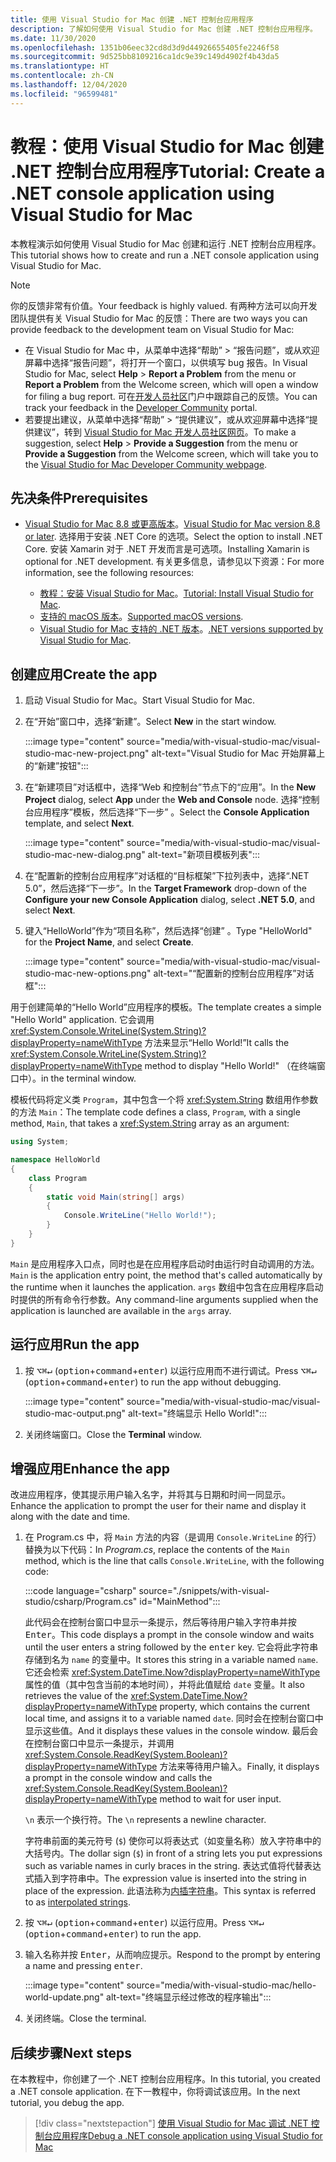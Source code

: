 ```yaml
---
title: 使用 Visual Studio for Mac 创建 .NET 控制台应用程序
description: 了解如何使用 Visual Studio for Mac 创建 .NET 控制台应用程序。
ms.date: 11/30/2020
ms.openlocfilehash: 1351b06eec32cd8d3d9d44926655405fe2246f58
ms.sourcegitcommit: 9d525bb8109216ca1dc9e39c149d4902f4b43da5
ms.translationtype: HT
ms.contentlocale: zh-CN
ms.lasthandoff: 12/04/2020
ms.locfileid: "96599481"
---
```

# <a name="tutorial-create-a-net-console-application-using-visual-studio-for-mac"></a><span data-ttu-id="b714c-103">教程：使用 Visual Studio for Mac 创建 .NET 控制台应用程序</span><span class="sxs-lookup"><span data-stu-id="b714c-103">Tutorial: Create a .NET console application using Visual Studio for Mac</span></span>

<span data-ttu-id="b714c-104">本教程演示如何使用 Visual Studio for Mac 创建和运行 .NET 控制台应用程序。</span><span class="sxs-lookup"><span data-stu-id="b714c-104">This tutorial shows how to create and run a .NET console application using Visual Studio for Mac.</span></span>

> [!NOTE]
> <span data-ttu-id="b714c-105">你的反馈非常有价值。</span><span class="sxs-lookup"><span data-stu-id="b714c-105">Your feedback is highly valued.</span></span> <span data-ttu-id="b714c-106">有两种方法可以向开发团队提供有关 Visual Studio for Mac 的反馈：</span><span class="sxs-lookup"><span data-stu-id="b714c-106">There are two ways you can provide feedback to the development team on Visual Studio for Mac:</span></span>
>
> * <span data-ttu-id="b714c-107">在 Visual Studio for Mac 中，从菜单中选择“帮助” > “报告问题”，或从欢迎屏幕中选择“报告问题”，将打开一个窗口，以供填写 bug 报告。</span><span class="sxs-lookup"><span data-stu-id="b714c-107">In Visual Studio for Mac, select **Help** > **Report a Problem** from the menu or **Report a Problem** from the Welcome screen, which will open a window for filing a bug report.</span></span> <span data-ttu-id="b714c-108">可在[开发人员社区](https://aka.ms/feedback/report?space=41)门户中跟踪自己的反馈。</span><span class="sxs-lookup"><span data-stu-id="b714c-108">You can track your feedback in the [Developer Community](https://aka.ms/feedback/report?space=41) portal.</span></span>
> * <span data-ttu-id="b714c-109">若要提出建议，从菜单中选择“帮助” > “提供建议”，或从欢迎屏幕中选择“提供建议”，转到 [Visual Studio for Mac 开发人员社区网页](https://aka.ms/feedback/suggest?space=41)。</span><span class="sxs-lookup"><span data-stu-id="b714c-109">To make a suggestion, select **Help** > **Provide a Suggestion** from the menu or **Provide a Suggestion** from the Welcome screen, which will take you to the [Visual Studio for Mac Developer Community webpage](https://aka.ms/feedback/suggest?space=41).</span></span>

## <a name="prerequisites"></a><span data-ttu-id="b714c-110">先决条件</span><span class="sxs-lookup"><span data-stu-id="b714c-110">Prerequisites</span></span>

* <span data-ttu-id="b714c-111">[Visual Studio for Mac 8.8 或更高版本](https://visualstudio.microsoft.com/vs/mac/?utm_medium=microsoft&utm_source=docs.microsoft.com&utm_campaign=inline+link)。</span><span class="sxs-lookup"><span data-stu-id="b714c-111">[Visual Studio for Mac version 8.8 or later](https://visualstudio.microsoft.com/vs/mac/?utm_medium=microsoft&utm_source=docs.microsoft.com&utm_campaign=inline+link).</span></span> <span data-ttu-id="b714c-112">选择用于安装 .NET Core 的选项。</span><span class="sxs-lookup"><span data-stu-id="b714c-112">Select the option to install .NET Core.</span></span> <span data-ttu-id="b714c-113">安装 Xamarin 对于 .NET 开发而言是可选项。</span><span class="sxs-lookup"><span data-stu-id="b714c-113">Installing Xamarin is optional for .NET development.</span></span> <span data-ttu-id="b714c-114">有关更多信息，请参见以下资源：</span><span class="sxs-lookup"><span data-stu-id="b714c-114">For more information, see the following resources:</span></span>

  * <span data-ttu-id="b714c-115">[教程：安装 Visual Studio for Mac](/visualstudio/mac/installation)。</span><span class="sxs-lookup"><span data-stu-id="b714c-115">[Tutorial: Install Visual Studio for Mac](/visualstudio/mac/installation).</span></span>
  * <span data-ttu-id="b714c-116">[支持的 macOS 版本](../install/windows.md)。</span><span class="sxs-lookup"><span data-stu-id="b714c-116">[Supported macOS versions](../install/windows.md).</span></span>
  * <span data-ttu-id="b714c-117">[Visual Studio for Mac 支持的 .NET 版本](/visualstudio/mac/net-core-support)。</span><span class="sxs-lookup"><span data-stu-id="b714c-117">[.NET versions supported by Visual Studio for Mac](/visualstudio/mac/net-core-support).</span></span>

## <a name="create-the-app"></a><span data-ttu-id="b714c-118">创建应用</span><span class="sxs-lookup"><span data-stu-id="b714c-118">Create the app</span></span>

1. <span data-ttu-id="b714c-119">启动 Visual Studio for Mac。</span><span class="sxs-lookup"><span data-stu-id="b714c-119">Start Visual Studio for Mac.</span></span>

1. <span data-ttu-id="b714c-120">在“开始”窗口中，选择“新建”。</span><span class="sxs-lookup"><span data-stu-id="b714c-120">Select **New** in the start window.</span></span>

   :::image type="content" source="media/with-visual-studio-mac/visual-studio-mac-new-project.png" alt-text="Visual Studio for Mac 开始屏幕上的“新建”按钮":::

1. <span data-ttu-id="b714c-122">在“新建项目”对话框中，选择“Web 和控制台”节点下的“应用”。</span><span class="sxs-lookup"><span data-stu-id="b714c-122">In the **New Project** dialog, select **App** under the **Web and Console** node.</span></span> <span data-ttu-id="b714c-123">选择“控制台应用程序”模板，然后选择“下一步” 。</span><span class="sxs-lookup"><span data-stu-id="b714c-123">Select the **Console Application** template, and select **Next**.</span></span>

   :::image type="content" source="media/with-visual-studio-mac/visual-studio-mac-new-dialog.png" alt-text="新项目模板列表":::

1. <span data-ttu-id="b714c-125">在“配置新的控制台应用程序”对话框的“目标框架”下拉列表中，选择“.NET 5.0”，然后选择“下一步”。</span><span class="sxs-lookup"><span data-stu-id="b714c-125">In the **Target Framework** drop-down of the **Configure your new Console Application** dialog, select **.NET 5.0**, and select **Next**.</span></span>

1. <span data-ttu-id="b714c-126">键入“HelloWorld”作为“项目名称”，然后选择“创建” 。</span><span class="sxs-lookup"><span data-stu-id="b714c-126">Type "HelloWorld" for the **Project Name**, and select **Create**.</span></span>

   :::image type="content" source="media/with-visual-studio-mac/visual-studio-mac-new-options.png" alt-text="“配置新的控制台应用程序”对话框":::

<span data-ttu-id="b714c-128">用于创建简单的“Hello World”应用程序的模板。</span><span class="sxs-lookup"><span data-stu-id="b714c-128">The template creates a simple "Hello World" application.</span></span> <span data-ttu-id="b714c-129">它会调用 <xref:System.Console.WriteLine(System.String)?displayProperty=nameWithType> 方法来显示“Hello World!”</span><span class="sxs-lookup"><span data-stu-id="b714c-129">It calls the <xref:System.Console.WriteLine(System.String)?displayProperty=nameWithType> method to display "Hello World!"</span></span> <span data-ttu-id="b714c-130">（在终端窗口中）。</span><span class="sxs-lookup"><span data-stu-id="b714c-130">in the terminal window.</span></span>

<span data-ttu-id="b714c-131">模板代码将定义类 `Program`，其中包含一个将 <xref:System.String> 数组用作参数的方法 `Main`：</span><span class="sxs-lookup"><span data-stu-id="b714c-131">The template code defines a class, `Program`, with a single method, `Main`, that takes a <xref:System.String> array as an argument:</span></span>

```csharp
using System;

namespace HelloWorld
{
    class Program
    {
        static void Main(string[] args)
        {
            Console.WriteLine("Hello World!");
        }
    }
}
```

<span data-ttu-id="b714c-132">`Main` 是应用程序入口点，同时也是在应用程序启动时由运行时自动调用的方法。</span><span class="sxs-lookup"><span data-stu-id="b714c-132">`Main` is the application entry point, the method that's called automatically by the runtime when it launches the application.</span></span> <span data-ttu-id="b714c-133">`args` 数组中包含在应用程序启动时提供的所有命令行参数。</span><span class="sxs-lookup"><span data-stu-id="b714c-133">Any command-line arguments supplied when the application is launched are available in the `args` array.</span></span>

## <a name="run-the-app"></a><span data-ttu-id="b714c-134">运行应用</span><span class="sxs-lookup"><span data-stu-id="b714c-134">Run the app</span></span>

1. <span data-ttu-id="b714c-135">按 <kbd>⌥</kbd><kbd>⌘</kbd><kbd>↵</kbd> (<kbd>option</kbd>+<kbd>command</kbd>+<kbd>enter</kbd>) 以运行应用而不进行调试。</span><span class="sxs-lookup"><span data-stu-id="b714c-135">Press <kbd>⌥</kbd><kbd>⌘</kbd><kbd>↵</kbd> (<kbd>option</kbd>+<kbd>command</kbd>+<kbd>enter</kbd>) to run the app without debugging.</span></span>

   :::image type="content" source="media/with-visual-studio-mac/visual-studio-mac-output.png" alt-text="终端显示 Hello World!":::

1. <span data-ttu-id="b714c-137">关闭终端窗口。</span><span class="sxs-lookup"><span data-stu-id="b714c-137">Close the **Terminal** window.</span></span>

## <a name="enhance-the-app"></a><span data-ttu-id="b714c-138">增强应用</span><span class="sxs-lookup"><span data-stu-id="b714c-138">Enhance the app</span></span>

<span data-ttu-id="b714c-139">改进应用程序，使其提示用户输入名字，并将其与日期和时间一同显示。</span><span class="sxs-lookup"><span data-stu-id="b714c-139">Enhance the application to prompt the user for their name and display it along with the date and time.</span></span>

1. <span data-ttu-id="b714c-140">在 Program.cs 中，将 `Main` 方法的内容（是调用 `Console.WriteLine` 的行）替换为以下代码：</span><span class="sxs-lookup"><span data-stu-id="b714c-140">In *Program.cs*, replace the contents of the `Main` method, which is the line that calls `Console.WriteLine`, with the following code:</span></span>

   :::code language="csharp" source="./snippets/with-visual-studio/csharp/Program.cs" id="MainMethod":::

   <span data-ttu-id="b714c-141">此代码会在控制台窗口中显示一条提示，然后等待用户输入字符串并按 <kbd>Enter</kbd>。</span><span class="sxs-lookup"><span data-stu-id="b714c-141">This code displays a prompt in the console window and waits until the user enters a string followed by the <kbd>enter</kbd> key.</span></span> <span data-ttu-id="b714c-142">它会将此字符串存储到名为 `name` 的变量中。</span><span class="sxs-lookup"><span data-stu-id="b714c-142">It stores this string in a variable named `name`.</span></span> <span data-ttu-id="b714c-143">它还会检索 <xref:System.DateTime.Now?displayProperty=nameWithType> 属性的值（其中包含当前的本地时间），并将此值赋给 `date` 变量。</span><span class="sxs-lookup"><span data-stu-id="b714c-143">It also retrieves the value of the <xref:System.DateTime.Now?displayProperty=nameWithType> property, which contains the current local time, and assigns it to a variable named `date`.</span></span> <span data-ttu-id="b714c-144">同时会在控制台窗口中显示这些值。</span><span class="sxs-lookup"><span data-stu-id="b714c-144">And it displays these values in the console window.</span></span> <span data-ttu-id="b714c-145">最后会在控制台窗口中显示一条提示，并调用 <xref:System.Console.ReadKey(System.Boolean)?displayProperty=nameWithType> 方法来等待用户输入。</span><span class="sxs-lookup"><span data-stu-id="b714c-145">Finally, it displays a prompt in the console window and calls the <xref:System.Console.ReadKey(System.Boolean)?displayProperty=nameWithType> method to wait for user input.</span></span>

   <span data-ttu-id="b714c-146">`\n` 表示一个换行符。</span><span class="sxs-lookup"><span data-stu-id="b714c-146">The `\n` represents a newline character.</span></span>

   <span data-ttu-id="b714c-147">字符串前面的美元符号 (`$`) 使你可以将表达式（如变量名称）放入字符串中的大括号内。</span><span class="sxs-lookup"><span data-stu-id="b714c-147">The dollar sign (`$`) in front of a string lets you put expressions such as variable names in curly braces in the string.</span></span> <span data-ttu-id="b714c-148">表达式值将代替表达式插入到字符串中。</span><span class="sxs-lookup"><span data-stu-id="b714c-148">The expression value is inserted into the string in place of the expression.</span></span> <span data-ttu-id="b714c-149">此语法称为[内插字符串](../../csharp/language-reference/tokens/interpolated.md)。</span><span class="sxs-lookup"><span data-stu-id="b714c-149">This syntax is referred to as [interpolated strings](../../csharp/language-reference/tokens/interpolated.md).</span></span>

1. <span data-ttu-id="b714c-150">按 <kbd>⌥</kbd><kbd>⌘</kbd><kbd>↵</kbd> (<kbd>option</kbd>+<kbd>command</kbd>+<kbd>enter</kbd>) 以运行应用。</span><span class="sxs-lookup"><span data-stu-id="b714c-150">Press <kbd>⌥</kbd><kbd>⌘</kbd><kbd>↵</kbd> (<kbd>option</kbd>+<kbd>command</kbd>+<kbd>enter</kbd>) to run the app.</span></span>

1. <span data-ttu-id="b714c-151">输入名称并按 <kbd>Enter</kbd>，从而响应提示。</span><span class="sxs-lookup"><span data-stu-id="b714c-151">Respond to the prompt by entering a name and pressing <kbd>enter</kbd>.</span></span>

   :::image type="content" source="media/with-visual-studio-mac/hello-world-update.png" alt-text="终端显示经过修改的程序输出":::

1. <span data-ttu-id="b714c-153">关闭终端。</span><span class="sxs-lookup"><span data-stu-id="b714c-153">Close the terminal.</span></span>

## <a name="next-steps"></a><span data-ttu-id="b714c-154">后续步骤</span><span class="sxs-lookup"><span data-stu-id="b714c-154">Next steps</span></span>

<span data-ttu-id="b714c-155">在本教程中，你创建了一个 .NET 控制台应用程序。</span><span class="sxs-lookup"><span data-stu-id="b714c-155">In this tutorial, you created a .NET console application.</span></span> <span data-ttu-id="b714c-156">在下一教程中，你将调试该应用。</span><span class="sxs-lookup"><span data-stu-id="b714c-156">In the next tutorial, you debug the app.</span></span>

> [!div class="nextstepaction"]
> [<span data-ttu-id="b714c-157">使用 Visual Studio for Mac 调试 .NET 控制台应用程序</span><span class="sxs-lookup"><span data-stu-id="b714c-157">Debug a .NET console application using Visual Studio for Mac</span></span>](debugging-with-visual-studio-mac.md)
